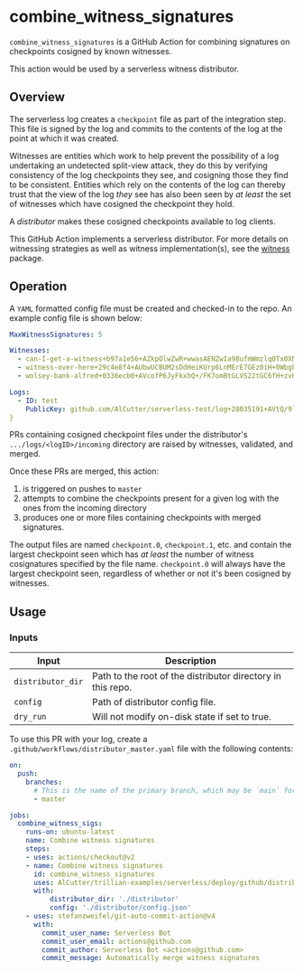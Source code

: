 # combine_witness_signatures

`combine_witness_signatures` is a GitHub Action for combining signatures on checkpoints
cosigned by known witnesses.

This action would be used by a serverless witness distributor.

## Overview

The serverless log creates a `checkpoint` file as part of the integration step. This file
is signed by the log and commits to the contents of the log at the point at which it was
created.

Witnesses are entities which work to help prevent the possibility of a log undertaking an
undetected split-view attack, they do this by verifying consistency of the log checkpoints
they see, and cosigning those they find to be consistent.
Entities which rely on the contents of the log can thereby trust that the view of the log
_they_ see has also been seen by _at least_ the set of witnesses which have cosigned the
checkpoint they hold.

A _distributor_ makes these cosigned checkpoints available to log clients.

This GitHub Action implements a serverless distributor.
For more details on witnessing strategies as well as witness implementation(s), see the
[witness](github.com/google/trillian-examples/witness) package.

## Operation

A `YAML` formatted config file must be created and checked-in to the repo.
An example config file is shown below:

```yaml
MaxWitnessSignatures: 5

Witnesses:
  - can-I-get-a-witness+b97a1e56+AZkpOlwZwR+wwasAENZwIa98ufmWmzlq0Tx0XN7voU6X
  - witness-over-here+29c4e8f4+AUbwUCBUM2sDdHeiKUrp6LnMErE7GEz0iH+0WbgbJZxx
  - wolsey-bank-alfred+0336ecb0+AVcofP6JyFkxhQ+/FK7omBtGLVS22tGC6fH+zvK5WrIx

Logs:
  - ID: test
    PublicKey: github.com/AlCutter/serverless-test/log+28035191+AVtQ/9lW+g90rQY3+pODJvMQ8X/tTvh/EuvCDLSmUk4S
}
```

PRs containing cosigned checkpoint files under the distributor's `.../logs/<logID>/incoming` directory are
raised by witnesses, validated, and merged.

Once these PRs are merged, this action:
1. is triggered on pushes to `master`
2. attempts to combine the checkpoints present for a given log with the ones
   from the incoming directory
3. produces one or more files containing checkpoints with merged signatures.

The output files are named `checkpoint.0`, `checkpoint.1`, etc. and contain the largest
checkpoint seen which has _at least_ the number of witness cosignatures specified by the
file name. `checkpoint.0` will always have the largest checkpoint seen, regardless of whether
or not it's been cosigned by witnesses.

## Usage

### Inputs

Input             | Description
------------------|-----------------
`distributor_dir` | Path to the root of the distributor directory in this repo.
`config`          | Path of distributor config file.
`dry_run`         | Will not modify on-disk state if set to true.

To use this PR with your log, create a `.github/workflows/distributor_master.yaml` file with the
following contents:

```yaml
on:
  push:
    branches:
      # This is the name of the primary branch, which may be `main` for newer repos.
      - master

jobs:
  combine_witness_sigs:
    runs-on: ubuntu-latest
    name: Combine witness signatures
    steps:
    - uses: actions/checkout@v2
    - name: Combine witness signatures
      id: combine_witness_signatures
      uses: AlCutter/trillian-examples/serverless/deploy/github/distributor/combine_witness_signatures@serverless_distributor
      with:
          distributor_dir: './distributor'
          config: './distributor/config.json'
    - uses: stefanzweifel/git-auto-commit-action@v4
      with:
        commit_user_name: Serverless Bot
        commit_user_email: actions@github.com
        commit_author: Serverless Bot <actions@github.com>
        commit_message: Automatically merge witness signatures
```
